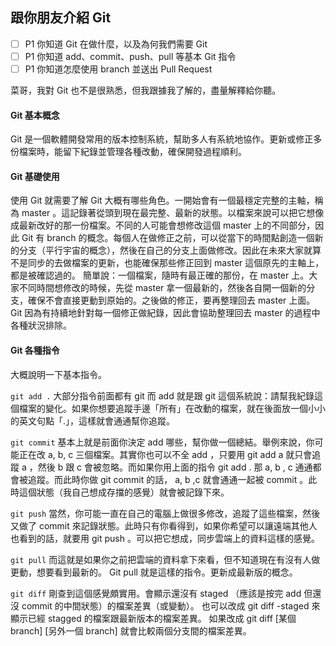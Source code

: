 ## 跟你朋友介紹 Git

 - [ ] P1 你知道 Git 在做什麼，以及為何我們需要 Git
 - [ ] P1 你知道 add、commit、push、pull 等基本 Git 指令
 - [ ] P1 你知道怎麼使用 branch 並送出 Pull Request

菜哥，我對 Git 也不是很熟悉，但我跟據我了解的，盡量解釋給你聽。

#### Git 基本概念
Git 是一個軟體開發常用的版本控制系統，幫助多人有系統地協作。更新或修正多份檔案時，能留下紀錄並管理各種改動，確保開發過程順利。

#### Git 基礎使用
使用 Git 就需要了解 Git 大概有哪些角色。一開始會有一個最穩定完整的主軸，稱為 master 。這記錄著從頭到現在最完整、最新的狀態。以檔案來說可以把它想像成最新改好的那一份檔案。不同的人可能會想修改這個 master 上的不同部分，因此 Git 有 branch 的概念。每個人在做修正之前，可以從當下的時間點創造一個新的分支（平行宇宙的概念），然後在自己的分支上面做修改。因此在未來大家就算不是同步的去做檔案的更新，也能確保那些修正回到 master 這個原先的主軸上，都是被確認過的。
	簡單說：一個檔案，隨時有最正確的那份，在 master 上。大家不同時間想修改的時候，先從 master 拿一個最新的，然後各自開一個新的分支，確保不會直接更動到原始的。之後做的修正，要再整理回去 master 上面。 Git 因為有持續地針對每一個修正做紀錄，因此會協助整理回去 master 的過程中各種狀況排除。

#### Git 各種指令
大概說明一下基本指令。

`git add .`
大部分指令前面都有 git 而 add 就是跟 git 這個系統說：請幫我紀錄這個檔案的變化。如果你想要追蹤手邊「所有」在改動的檔案，就在後面放一個小小的英文句點「.」，這樣就會通通幫你追蹤。
	
`git commit`
基本上就是前面你決定 add 哪些，幫你做一個總結。舉例來說，你可能正在改 a, b, c 三個檔案。其實你也可以不全 add ，只要用 git add a 就只會追蹤 a ，然後 b 跟 c 會被忽略。而如果你用上面的指令 git add . 那 a, b , c 通通都會被追蹤。而此時你做 git commit 的話， a, b ,c 就會通通一起被 commit 。此時這個狀態（我自己想成存擋的感覺）就會被記錄下來。
	
`git push`
當然，你可能一直在自己的電腦上做很多修改，追蹤了這些檔案，然後又做了 commit 來記錄狀態。此時只有你看得到，如果你希望可以讓遠端其他人也看到的話，就要用 git push 。可以把它想成，同步雲端上的資料這樣的感覺。
	
`git pull`
而這就是如果你之前把雲端的資料拿下來看，但不知道現在有沒有人做更動，想要看到最新的。 Git pull 就是這樣的指令。更新成最新版的概念。
	
`git diff` 
剛查到這個感覺頗實用。會顯示還沒有 staged （應該是按完 add 但還沒 commit 的中間狀態）的檔案差異（或變動）。
也可以改成 git diff -staged 來顯示已經 stagged 的檔案跟最新版本的檔案差異。
如果改成 git diff [某個 branch] [另外一個 branch] 就會比較兩個分支間的檔案差異。

